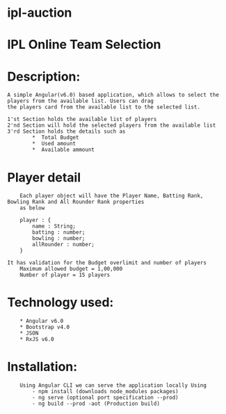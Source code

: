 # ipl-auction
# IPL Online Team Selection

#     Description:

    A simple Angular(v6.0) based application, which allows to select the players from the available list. Users can drag
    the players card from the available list to the selected list.

    1'st Section holds the available list of players
    2'nd Section will hold the selected players from the available list
    3'rd Section holds the details such as
            *  Total Budget
            *  Used amount
            *  Available ammount

#    Player detail
        Each player object will have the Player Name, Batting Rank, Bowling Rank and All Rounder Rank properties
        as below

        player : {
            name : String;
            batting : number;
            bowling : number;
            allRounder : number;
        }

    It has validation for the Budget overlimit and number of players
        Maximum allowed budget = 1,00,000
        Number of player = 15 players
    

#    Technology used:
        * Angular v6.0
        * Bootstrap v4.0
        * JSON
        * RxJS v6.0

#    Installation:
        Using Angular CLI we can serve the application locally Using
            - npm install (downloads node_modules packages)
            - ng serve (optional port specification --prod)
            - ng build --prod -aot (Production build)
